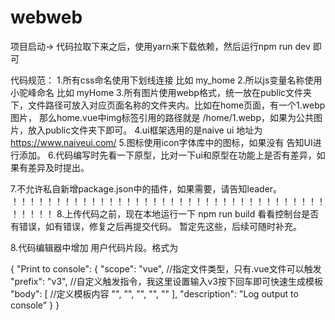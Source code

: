# webweb
项目启动-> 代码拉取下来之后，使用yarn来下载依赖，然后运行npm run  dev 即可

代码规范：
1.所有css命名使用下划线连接 比如 my_home
2.所以js变量名称使用小驼峰命名  比如 myHome
3.所有图片使用webp格式，统一放在public文件夹下，文件路径可放入对应页面名称的文件夹内。比如在home页面，有一个1.webp图片，
  那么home.vue中img标签引用的路径就是 /home/1.webp，如果为公共图片，放入public文件夹下即可。
4.ui框架选用的是naive ui 地址为 https://www.naiveui.com/ 
5.图标使用icon字体库中的图标，如果没有 告知UI进行添加。
6.代码编写时先看一下原型，比对一下ui和原型在功能上是否有差异，如果有差异及时提出。

7.不允许私自新增package.json中的插件，如果需要，请告知leader。
！！！！！！！！！！！！！！！！！！！！！！！！！！！！！！！！！！！！！！！！！
8.上传代码之前，现在本地运行一下 npm run build  看看控制台是否有错误，如有错误，修复之后再提交代码。
暂定先这些，后续可随时补充。

8.代码编辑器中增加 用户代码片段。格式为

{
	"Print to console": {
		"scope": "vue", //指定文件类型，只有.vue文件可以触发
		"prefix": "v3", //自定义触发指令，我这里设置输入v3按下回车即可快速生成模板
		"body": [ //定义模板内容
			"<template>",
			"    <div>",
			"",
			"    </div>",
			"</template>",
			"",
			"<script setup lang='ts'>",
			"import { onMounted, ref } from 'vue';",
			"import { Net } from '@/utils/net/Net';",
			"import { MessageEvent2 } from '@/utils/net/MessageEvent2';",
			"import { NetPacket } from '@/utils/netBase/NetPacket';",
			"import { NetMsgType } from '@/utils/netBase/NetMsgType';",
			"",
			"",
			"import pinia from '@/store/index';",
			"import { storeToRefs } from 'pinia';",
			"import { User } from '@/store/user';",
			"const userInfo = User(pinia);",
			"const { isLogin } = storeToRefs(userInfo);",
			"",
			"</script>",
			"",
			"<style lang='less' scoped>",
			"",
			"</style>"
		],
		"description": "Log output to console"
	}
}
